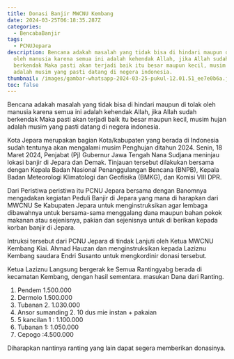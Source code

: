 ```yaml
---
title: Donasi Banjir MWCNU Kembang
date: 2024-03-25T06:18:35.287Z
categories:
  - BencabaBanjir
tags:
  - PCNUJepara
description: Bencana adakah masalah yang tidak bisa di hindari maupun di tolak
  oleh manusia karena semua ini adalah kehendak Allah, jika Allah sudah
  berkendak Maka pasti akan terjadi baik itu besar maupun kecil, musim hujan
  adalah musim yang pasti datang di negera indonesia.
thumbnail: /images/gambar-whatsapp-2024-03-25-pukul-12.01.51_ee7e0b6a.jpg
toc: false
---
```

Bencana adakah masalah yang tidak bisa di hindari maupun di tolak oleh manusia karena semua ini adalah kehendak Allah, jika Allah sudah berkendak Maka pasti akan terjadi baik itu besar maupun kecil, musim hujan adalah musim yang pasti datang di negera indonesia.

Kota Jepara merupakan bagian Kota/kabupaten yang berada di Indonesia sudah tentunya akan mengalami musim Penghujan ditahun 2024.  Senin, 18 Maret 2024, Penjabat (Pj) Gubernur Jawa Tengah Nana Sudjana meninjau lokasi banjir di Jepara dan Demak. Tinjauan tersebut dilakukan bersama dengan Kepala Badan Nasional Penanggulangan Bencana (BNPB), Kepala Badan Meteorologi Klimatologi dan Geofisika (BMKG), dan Komisi VIII DPR.   

Dari Peristiwa peristiwa itu PCNU Jepara bersama dengan Banomnya mengadakan kegiatan Peduli Banjir di Jepara yang mana di harapkan dari MWCNU Se Kabupaten Jepara untuk menginstruksikan agar lembaga dibawahnya untuk bersama-sama menggalang dana maupun bahan pokok makanan atau sejenisnya, pakian dan sejenisnya untuk di berikan kepada korban banjir di Jepara.

Intruksi tersebut dari PCNU Jepara di tindak Lanjuti oleh Ketua MWCNU Kembang Kiai. Ahmad Hauzan dan menginstruksikan kepada Laziznu Kembang saudara Endri Susanto untuk mengkordinir donasi tersebut.

Ketua Laziznu Langsung bergerak ke Semua Rantingyabg berada di kecamatan Kembang, dengan hasil sementara.  masukan Dana dari Ranting. 

1. Pendem 1.500.000 
2. Dermolo 1.500.000
3. Tubanan 2. 1.030.000
4. Ansor sumanding 2. 10 dus mie instan + pakaian
5. 5 kancilan 1 : 1.100.000
6. Tubanan 1: 1.050.000 
7. Cepogo :4.500.000

Diharapkan nantinya ranting yang lain dapat segera memberikan donasinya.
